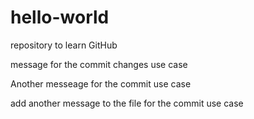 # hello-world
repository to learn GitHub

message for the commit changes use case

Another messeage for the commit use case

add another message to the file for the commit use case
